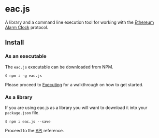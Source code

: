 # eac.js

A library and a command line execution tool for working with the [Ethereum Alarm Clock](https://github.com/ethereum-alarm-clock/ethereum-alarm-clock) protocol. 

## Install

### As an executable

The `eac.js` executable can be downloaded from NPM. 

```
$ npm i -g eac.js
```

Please proceed to [Executing](Executing_Tut/) for a walkthrough on how to get started.

### As a library

If you are using eac.js as a library you will want to download it into your `package.json` file.

```
$ npm i eac.js --save
```

Proceed to the [API](API/) reference.